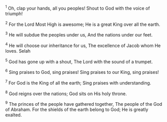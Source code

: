 <sup>1</sup> 
Oh, clap your hands, all you peoples! Shout to God with the voice of triumph! 

<sup>2</sup> 
For the Lord Most High is awesome; He is a great King over all the earth. 

<sup>3</sup> 
He will subdue the peoples under us, And the nations under our feet. 

<sup>4</sup> 
He will choose our inheritance for us, The excellence of Jacob whom He loves. Selah 

<sup>5</sup> 
God has gone up with a shout, The Lord with the sound of a trumpet. 

<sup>6</sup> 
Sing praises to God, sing praises! Sing praises to our King, sing praises! 

<sup>7</sup> 
For God is the King of all the earth; Sing praises with understanding. 

<sup>8</sup> 
God reigns over the nations; God sits on His holy throne. 

<sup>9</sup> 
The princes of the people have gathered together, The people of the God of Abraham. For the shields of the earth belong to God; He is greatly exalted.